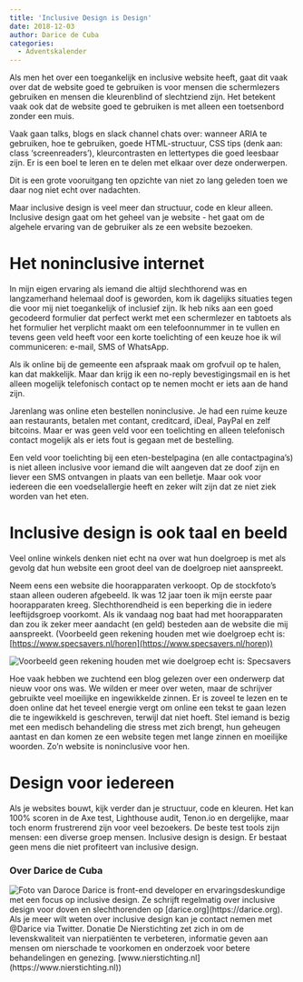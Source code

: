 ```yaml
---
title: 'Inclusive Design is Design'
date: 2018-12-03
author: Darice de Cuba
categories:
  - Adventskalender
---
```


Als men het over een toegankelijk en inclusive website heeft, gaat dit vaak over dat de website goed te gebruiken is voor mensen die schermlezers gebruiken en mensen die kleurenblind of slechtziend zijn. Het betekent vaak ook dat de website goed te gebruiken is met alleen een toetsenbord zonder een muis.

Vaak gaan talks, blogs en slack channel chats over: wanneer ARIA te gebruiken, hoe te gebruiken, goede HTML-structuur, CSS tips (denk aan: class ‘screenreaders’), kleurcontrasten en lettertypes die goed leesbaar zijn. Er is een boel te leren en te delen met elkaar over deze onderwerpen.

Dit is een grote vooruitgang ten opzichte van niet zo lang geleden toen we daar nog niet echt over nadachten.

Maar inclusive design is veel meer dan structuur, code en kleur alleen. Inclusive design gaat om het geheel van je website - het gaat om de algehele ervaring van de gebruiker als ze een website bezoeken.

# Het noninclusive internet

In mijn eigen ervaring als iemand die altijd slechthorend was en langzamerhand helemaal doof is geworden, kom ik dagelijks situaties tegen die voor mij niet toegankelijk of inclusief zijn. Ik heb niks aan een goed gecodeerd formulier dat perfect werkt met een schermlezer en tabtoets als het formulier het verplicht maakt om een telefoonnummer in te vullen en tevens geen veld heeft voor een korte toelichting of een keuze hoe ik wil communiceren: e-mail, SMS of WhatsApp.

Als ik online bij de gemeente een afspraak maak om grofvuil op te halen, kan dat makkelijk. Maar dan krijg ik een no-reply bevestigingsmail en is het alleen mogelijk telefonisch contact op te nemen mocht er iets aan de hand zijn.

Jarenlang was online eten bestellen noninclusive. Je had een ruime keuze aan restaurants, betalen met contant, creditcard, iDeal, PayPal en zelf bitcoins. Maar er was geen veld voor een toelichting en alleen telefonisch contact mogelijk als er iets fout is gegaan met de bestelling.

Een veld voor toelichting bij een eten-bestelpagina (en alle contactpagina’s) is niet alleen inclusive voor iemand die wilt aangeven dat ze doof zijn en liever een SMS ontvangen in plaats van een belletje. Maar ook voor iedereen die een voedselallergie heeft en zeker wilt zijn dat ze niet ziek worden van het eten.

# Inclusive design is ook taal en beeld

Veel online winkels denken niet echt na over wat hun doelgroep is met als gevolg dat hun website een groot deel van de doelgroep niet aanspreekt.

Neem eens een website die hoorapparaten verkoopt. Op de stockfoto’s staan alleen ouderen afgebeeld. Ik was 12 jaar toen ik mijn eerste paar hoorapparaten kreeg. Slechthorendheid is een beperking die in iedere leeftijdsgroep voorkomt. Als ik vandaag nog baat had met hoorapparaten dan zou ik zeker meer aandacht (en geld) besteden aan de website die mij aanspreekt. (Voorbeeld geen rekening houden met wie doelgroep echt is: [https://www.specsavers.nl/horen](https://www.specsavers.nl/horen))

![Voorbeeld geen rekening houden met wie doelgroep echt is: Specsavers](/_img/adventskalender/specsavers.jpg)

Hoe vaak hebben we zuchtend een blog gelezen over een onderwerp dat nieuw voor ons was. We wilden er meer over weten, maar de schrijver gebruikte veel moeilijke en ingewikkelde zinnen. Er is zoveel te lezen en te doen online dat het teveel energie vergt om online een tekst te gaan lezen die te ingewikkeld is geschreven, terwijl dat niet hoeft. Stel iemand is bezig met een medisch behandeling die stress met zich brengt, hun geheugen aantast en dan komen ze een website tegen met lange zinnen en moeilijke woorden. Zo’n website is noninclusive voor hen.

# Design voor iedereen

Als je websites bouwt, kijk verder dan je structuur, code en kleuren. Het kan 100% scoren in de Axe test, Lighthouse audit, Tenon.io en dergelijke, maar toch enorm frustrerend zijn voor veel bezoekers. De beste test tools zijn mensen: een diverse groep mensen. Inclusive design is design. Er bestaat geen mens die niet profiteert van inclusive design.

### Over Darice de Cuba

<img src="/_img/adventskalender/darice-de-cuba-2018.jpg" alt="Foto van Daroce">
Darice is front-end developer en ervaringsdeskundige met een focus op inclusive design. Ze schrijft regelmatig over inclusive design voor doven en slechthorenden op [darice.org](https://darice.org). Als je meer wilt weten over inclusive design kan je contact nemen met @Darice via Twitter. 
Donatie 
De Nierstichting zet zich in om de levenskwaliteit van nierpatiënten te verbeteren, informatie geven aan mensen om nierschade te voorkomen en onderzoek voor betere behandelingen en genezing. [www.nierstichting.nl](https://www.nierstichting.nl))
